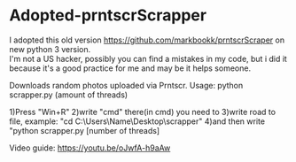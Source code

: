 # Adopted-prntscrScrapper
I adopted this old version https://github.com/markbookk/prntscrScraper on new python 3 version.\
I'm not a US hacker, possibly you can find a mistakes in my code, 
but i did it because it's a good practice for me and may be it helps someone.

Downloads random photos uploaded via Prntscr.
Usage: python scrapper.py (amount of threads)

1)Press "Win+R" 2)write "cmd" there(in cmd) you need to 3)write road to file, example: "cd C:\Users\Name\Desktop\scrapper" 4)and then write "python scrapper.py [number of threads]

Video guide: https://youtu.be/oJwfA-h9aAw

